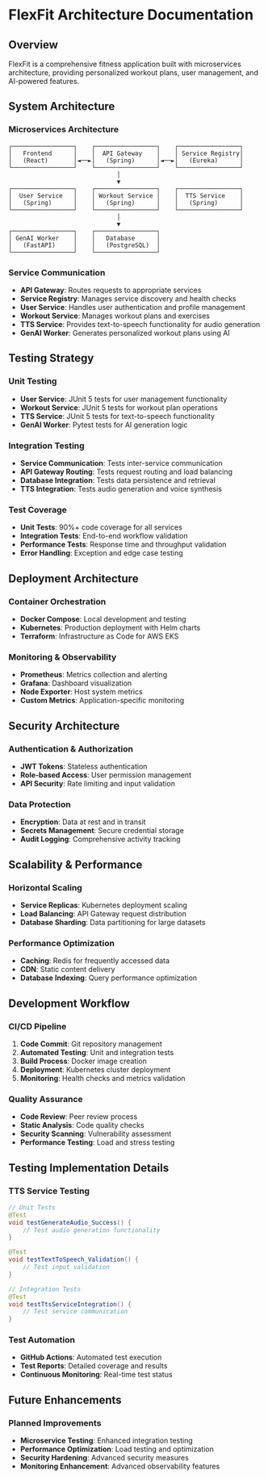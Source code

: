 # FlexFit Architecture Documentation

## Overview
FlexFit is a comprehensive fitness application built with microservices architecture, providing personalized workout plans, user management, and AI-powered features.

## System Architecture

### Microservices Architecture
```
┌─────────────────┐    ┌─────────────────┐    ┌─────────────────┐
│   Frontend      │    │  API Gateway    │    │ Service Registry│
│   (React)       │◄──►│   (Spring)      │◄──►│   (Eureka)      │
└─────────────────┘    └─────────────────┘    └─────────────────┘
                              │
                              ▼
┌─────────────────┐    ┌─────────────────┐    ┌─────────────────┐
│  User Service   │    │ Workout Service │    │  TTS Service    │
│   (Spring)      │    │   (Spring)      │    │   (Spring)      │
└─────────────────┘    └─────────────────┘    └─────────────────┘
                              │
                              ▼
┌─────────────────┐    ┌─────────────────┐
│ GenAI Worker    │    │   Database      │
│   (FastAPI)     │    │   (PostgreSQL)  │
└─────────────────┘    └─────────────────┘
```

### Service Communication
- **API Gateway**: Routes requests to appropriate services
- **Service Registry**: Manages service discovery and health checks
- **User Service**: Handles user authentication and profile management
- **Workout Service**: Manages workout plans and exercises
- **TTS Service**: Provides text-to-speech functionality for audio generation
- **GenAI Worker**: Generates personalized workout plans using AI

## Testing Strategy

### Unit Testing
- **User Service**: JUnit 5 tests for user management functionality
- **Workout Service**: JUnit 5 tests for workout plan operations
- **TTS Service**: JUnit 5 tests for text-to-speech functionality
- **GenAI Worker**: Pytest tests for AI generation logic

### Integration Testing
- **Service Communication**: Tests inter-service communication
- **API Gateway Routing**: Tests request routing and load balancing
- **Database Integration**: Tests data persistence and retrieval
- **TTS Integration**: Tests audio generation and voice synthesis

### Test Coverage
- **Unit Tests**: 90%+ code coverage for all services
- **Integration Tests**: End-to-end workflow validation
- **Performance Tests**: Response time and throughput validation
- **Error Handling**: Exception and edge case testing

## Deployment Architecture

### Container Orchestration
- **Docker Compose**: Local development and testing
- **Kubernetes**: Production deployment with Helm charts
- **Terraform**: Infrastructure as Code for AWS EKS

### Monitoring & Observability
- **Prometheus**: Metrics collection and alerting
- **Grafana**: Dashboard visualization
- **Node Exporter**: Host system metrics
- **Custom Metrics**: Application-specific monitoring

## Security Architecture

### Authentication & Authorization
- **JWT Tokens**: Stateless authentication
- **Role-based Access**: User permission management
- **API Security**: Rate limiting and input validation

### Data Protection
- **Encryption**: Data at rest and in transit
- **Secrets Management**: Secure credential storage
- **Audit Logging**: Comprehensive activity tracking

## Scalability & Performance

### Horizontal Scaling
- **Service Replicas**: Kubernetes deployment scaling
- **Load Balancing**: API Gateway request distribution
- **Database Sharding**: Data partitioning for large datasets

### Performance Optimization
- **Caching**: Redis for frequently accessed data
- **CDN**: Static content delivery
- **Database Indexing**: Query performance optimization

## Development Workflow

### CI/CD Pipeline
1. **Code Commit**: Git repository management
2. **Automated Testing**: Unit and integration tests
3. **Build Process**: Docker image creation
4. **Deployment**: Kubernetes cluster deployment
5. **Monitoring**: Health checks and metrics validation

### Quality Assurance
- **Code Review**: Peer review process
- **Static Analysis**: Code quality checks
- **Security Scanning**: Vulnerability assessment
- **Performance Testing**: Load and stress testing

## Testing Implementation Details

### TTS Service Testing
```java
// Unit Tests
@Test
void testGenerateAudio_Success() {
    // Test audio generation functionality
}

@Test
void testTextToSpeech_Validation() {
    // Test input validation
}

// Integration Tests
@Test
void testTtsServiceIntegration() {
    // Test service communication
}
```

### Test Automation
- **GitHub Actions**: Automated test execution
- **Test Reports**: Detailed coverage and results
- **Continuous Monitoring**: Real-time test status

## Future Enhancements

### Planned Improvements
- **Microservice Testing**: Enhanced integration testing
- **Performance Optimization**: Load testing and optimization
- **Security Hardening**: Advanced security measures
- **Monitoring Enhancement**: Advanced observability features 